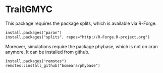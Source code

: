 # TraitGMYC

This package requires the package splits, which is available via R-Forge.
```{r, warning = F, echo = F}
install.packages("paran")
install.packages("splits", repos="http://R-Forge.R-project.org")
```

Moreover, simulations require the package phybase, which is not on cran anymore. It can be installed from github.
```{r, warning = F, echo = F}
install.packages("remotes")
remotes::install_github("bomeara/phybase")
```
